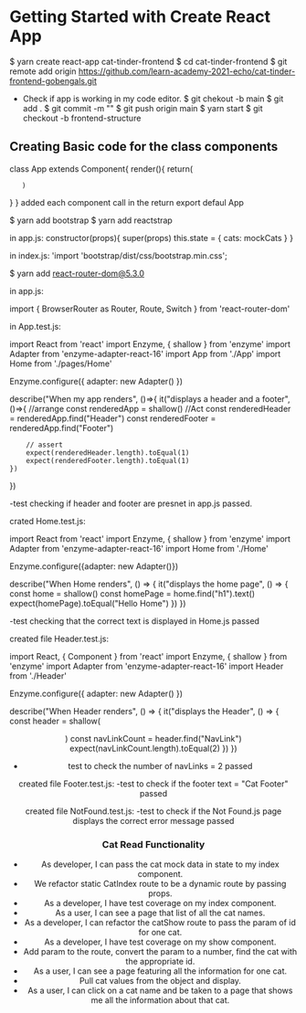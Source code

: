# Getting Started with Create React App
$ yarn create react-app cat-tinder-frontend
$ cd cat-tinder-frontend
$ git remote add origin https://github.com/learn-academy-2021-echo/cat-tinder-frontend-gobengals.git
- Check if app is working in my code editor.
$ git chekout -b main
$ git add .
$ git commit -m ""
$ git push origin main
$ yarn start
$ git checkout -b frontend-structure
## Creating Basic code for the class components
 class App extends Component{
   render(){
     return(

       )
   }
 }
 added each component call in the return
 export defaul App

 $ yarn add bootstrap
$ yarn add reactstrap

in app.js:
constructor(props){
    super(props)
    this.state = {
      cats: mockCats
    }
  }

in index.js: 'import 'bootstrap/dist/css/bootstrap.min.css';

 $ yarn add react-router-dom@5.3.0

 in app.js:

 import {
  BrowserRouter as Router,
  Route,
  Switch
} from 'react-router-dom'

in App.test.js:

import React from 'react'
import Enzyme, { shallow } from 'enzyme'
import Adapter from 'enzyme-adapter-react-16'
import App from './App'
import Home from './pages/Home'

Enzyme.configure({  adapter: new Adapter()  })

describe("When my app renders",   ()=>{
	it("displays a header and a footer",   ()=>{
		//arrange
		const renderedApp = shallow(<App/>)
		//Act
		const renderedHeader = renderedApp.find("Header")
		const renderedFooter = renderedApp.find("Footer")

		// assert
		expect(renderedHeader.length).toEqual(1)
		expect(renderedFooter.length).toEqual(1)
	})
})

-test checking if header and footer are presnet in app.js passed.


crated Home.test.js:

import React from 'react'
import Enzyme, { shallow } from 'enzyme'
import Adapter from 'enzyme-adapter-react-16'
import Home from './Home'

Enzyme.configure({adapter: new Adapter()})

describe("When Home renders", () => {
  it("displays the home page", () => {
    const home = shallow(<Home />)
    const homePage = home.find("h1").text()
    expect(homePage).toEqual("Hello Home")
  })
})

-test checking that the correct text is displayed in Home.js passed

created file Header.test.js:

import React, { Component } from 'react'
import Enzyme, { shallow } from 'enzyme'
import Adapter from 'enzyme-adapter-react-16'
import Header from './Header'

Enzyme.configure({  adapter: new Adapter()  })

describe("When Header renders", () => {
  it("displays the Header", () => {
    const header = shallow(<Header />)
    const navLinkCount = header.find("NavLink")
    expect(navLinkCount.length).toEqual(2)
  })
})

- test to check the number of navLinks = 2 passed

created file Footer.test.js:
-test to check if the footer text = "Cat Footer" passed

created file NotFound.test.js:
-test to check if the Not Found.js page displays the correct error message passed

### Cat Read Functionality
 - As developer, I can pass the cat mock data in state to my index component.
  - We refactor static CatIndex route to be a dynamic route by passing props.
 - As a developer, I have test coverage on my index component.
 - As a user, I can see a page that list of all the cat names.
 - As a developer, I can refactor the catShow route to pass the param of id for one cat.
 - As a developer, I have test coverage on my show component.
 - Add param to the route, convert the param to a number, find the cat with the appropriate id.
 - As a user, I can see a page featuring all the information for one cat.
 - Pull cat values from the object and display.
 - As a user, I can click on a cat name and be taken to a page that shows me all the information about that cat.
